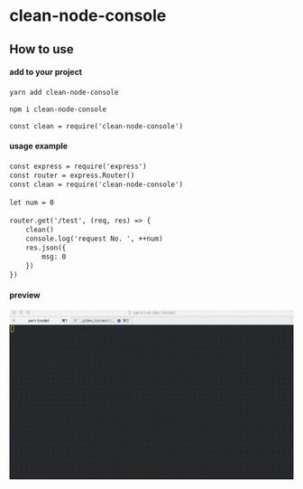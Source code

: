 # clean-node-console

## How to use

#### add to your project

```
yarn add clean-node-console
```

```
npm i clean-node-console
```

```
const clean = require('clean-node-console')
```

#### usage example

```
const express = require('express')
const router = express.Router()
const clean = require('clean-node-console')

let num = 0

router.get('/test', (req, res) => {
    clean()
    console.log('request No. ', ++num)
    res.json({
        msg: 0
    })
})
```
#### preview
![image text](https://github.com/Voyager-One/clean-node-console/blob/master/preview/2018-05-25%2014_57_50.gif)
